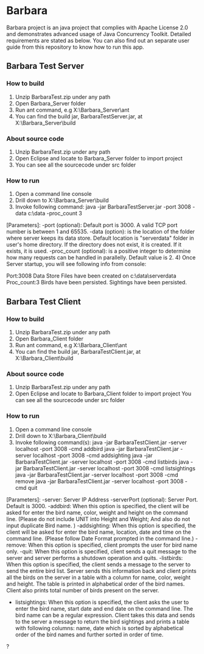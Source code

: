 # Barbara

Barbara project is an java project that complies with Apache License 2.0 and demonstrates advanced usage of Java Concurrency Toolkit.
Detailed requirements are stated as below. You can also find out an separate user guide from this repository to know how to run this app.

## Barbara Test Server
### How to build
1)	Unzip BarbaraTest.zip under any path
2)	Open Barbara_Server folder
3)	Run ant command, e.g X:\Barbara_Server\ant
4)	You can find the build jar, BarbaraTestServer.jar, at X:\Barbara_Server\build

### About source code
1)	Unzip BarbaraTest.zip under any path
2)	Open Eclipse and locate to Barbara_Server folder to import project
3)	You can see all the sourcecode under src folder

### How to run
1)	Open a command line console
2)	Drill down to X:\Barbara_Server\build
3)	Invoke following command:
java -jar BarbaraTestServer.jar -port 3008 -data c:\\data -proc_count 3

[Parameters]:
-port (optional): Default port is 3000. A valid TCP port number is between 1 and 65535.
-data (option): is the location of the folder where server keeps its data store. Default location is "serverdata" folder in user's home directory. If the directory does not exist, it is created. If it exists, it is used. 
-proc_count (optional): is a positive integer to determine how many requests can be handled in parallelly. Default value is 2.
4) Once Server startup, you will see following info from console:

Port:3008
Data Store Files have been created on c:\\data\serverdata
Proc_count:3
Birds have been persisted.
Sightings have been persisted.

## Barbara Test Client
###	How to build
1)	Unzip BarbaraTest.zip under any path
2)	Open Barbara_Client folder
3)	Run ant command, e.g X:\Barbara_Client\ant
4)	You can find the build jar, BarbaraTestClient.jar, at X:\Barbara_Client\build

###	About source code
1)	Unzip BarbaraTest.zip under any path
2)	Open Eclipse and locate to Barbara_Client folder to import project
You can see all the sourcecode under src folder

###	How to run
1)	Open a command line console
2)	Drill down to X:\Barbara_Client\build
3)	Invoke following command(s):
java -jar BarbaraTestClient.jar -server localhost -port 3008 -cmd addbird
java -jar BarbaraTestClient.jar -server localhost -port 3008 -cmd addsighting
java -jar BarbaraTestClient.jar -server localhost -port 3008 -cmd listbirds
java -jar BarbaraTestClient.jar -server localhost -port 3008 -cmd listsightings
java -jar BarbaraTestClient.jar -server localhost -port 3008 -cmd remove
java -jar BarbaraTestClient.jar -server localhost -port 3008 -cmd quit

[Parameters]:
-server: Server IP Address
-serverPort (optional): Server Port. Default is 3000.
-addbird: When this option is specified, the client will be asked for enter the bird name, color, weight and height on the command line. (Please do not include UNIT into Height and Weight; And also do not input duplicate Bird name. )
-addsighting: When this option is specified, the client will be asked for enter the bird name, location, date and time on the command line. (Please follow Date Format prompted in the command line.)
-remove: When this option is specified, client prompts the user for bird name only.
-quit: When this option is specified, client sends a quit message to the server and server performs a shutdown operation and quits.
-listbirds: When this option is specified, the client sends a message to the server to send the entire bird list. Server sends this information back and client prints all the birds on the server in a table with a column for name, color, weight and height. The table is printed in alphabetical order of the bird names. Client also prints total number of birds present on the server.
- listsightings: When this option is specified, the client asks the user to enter the bird name, start date and end date on the command line. The bird name can be a regular expression. Client takes this data and sends to the server a message to return the bird sightings and prints a table with following columns: name, date which is sorted by alphabetical order of the bird names and further sorted in order of time.

?